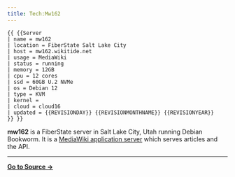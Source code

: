 ```yaml
---
title: Tech:Mw162
---
```


```
{{ {{Server
| name = mw162
| location = FiberState Salt Lake City
| host = mw162.wikitide.net
| usage = MediaWiki
| status = running
| memory = 12GB
| cpu = 12 cores
| ssd = 60GB U.2 NVMe
| os = Debian 12
| type = KVM
| kernel =
| cloud = cloud16
| updated = {{REVISIONDAY}} {{REVISIONMONTHNAME}} {{REVISIONYEAR}}
}} }}
```

**mw162** is a FiberState server in Salt Lake City, Utah running Debian Bookworm. It is a [MediaWiki application server](/tech-docs/techmediawiki_appserver) which serves articles and the API.



----
**[Go to Source &rarr;](https://meta.miraheze.org/wiki/Tech:Mw162)**